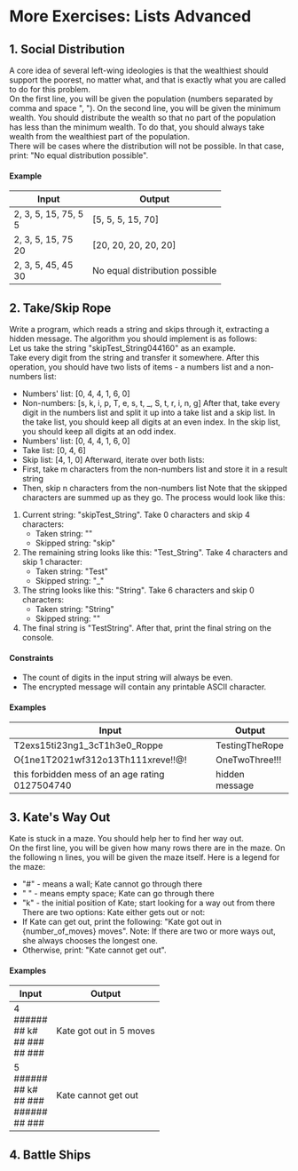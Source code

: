 # More Exercises: Lists Advanced

## 1.	Social Distribution

A core idea of several left-wing ideologies is that the wealthiest should support the poorest, no matter what, and that is exactly what you are called to do for this problem.  
On the first line, you will be given the population (numbers separated by comma and space ", "). On the second line, you will be given the minimum wealth. 
You should distribute the wealth so that no part of the population has less than the minimum wealth. To do that, you should always take wealth from the wealthiest part of the population.   
There will be cases where the distribution will not be possible. In that case, print: "No equal distribution possible".  

#### Example

| Input  | Output |
| ------------- | ------------- |
| 2, 3, 5, 15, 75, 5<br />5  | [5, 5, 5, 15, 70] |
| 2, 3, 5, 15, 75<br />20  | [20, 20, 20, 20, 20] |
| 2, 3, 5, 45, 45<br />30  | No equal distribution possible |

## 2.	Take/Skip Rope

Write a program, which reads a string and skips through it, extracting a hidden message. The algorithm you should implement is as follows:  
Let us take the string "skipTest_String044160" as an example.  
Take every digit from the string and transfer it somewhere. After this operation, you should have two lists of items - a numbers list and a non-numbers list:  
*	Numbers' list: [0, 4, 4, 1, 6, 0]
*	Non-numbers: [s, k, i, p, T, e, s, t, _, S, t, r, i, n, g]
After that, take every digit in the numbers list and split it up into a take list and a skip list. In the take list, you should keep all digits at an even index. In the skip list, you should keep all digits at an odd index.
*	Numbers' list: [0, 4, 4, 1, 6, 0]
*	Take list: [0, 4, 6]
*	Skip list: [4, 1, 0]
Afterward, iterate over both lists:
*	First, take m characters from the non-numbers list and store it in a result string
*	Then, skip n characters from the non-numbers list
Note that the skipped characters are summed up as they go. The process would look like this:  
1.	Current string: "skipTest_String". Take 0 characters and skip 4 characters: 
     *	Taken string: ""
     *	Skipped string: "skip"
2.	The remaining string looks like this: "Test_String". Take 4 characters and skip 1 character:
     *	Taken string: "Test"
     *	Skipped string: "_"
3.	The string looks like this: "String". Take 6 characters and skip 0 characters:
     *	Taken string: "String"
     *	Skipped string: ""
4.	The final string is "TestString".
After that, print the final string on the console.  

#### Constraints

*	The count of digits in the input string will always be even.
*	The encrypted message will contain any printable ASCII character.

#### Examples

| Input  | Output |
| ------------- | ------------- |
| T2exs15ti23ng1_3cT1h3e0_Roppe  | TestingTheRope |
| O{1ne1T2021wf312o13Th111xreve!!@! | OneTwoThree!!! |
| this forbidden mess of an age rating 0127504740  | hidden message |

## 3.	Kate's Way Out

Kate is stuck in a maze. You should help her to find her way out.  
On the first line, you will be given how many rows there are in the maze. On the following n lines, you will be given the maze itself. Here is a legend for the maze:  
*	"#" - means a wall; Kate cannot go through there
*	" " - means empty space; Kate can go through there
*	"k" - the initial position of Kate; start looking for a way out from there
There are two options: Kate either gets out or not:
*	If Kate can get out, print the following: 
"Kate got out in {number_of_moves} moves". 
Note: If there are two or more ways out, she always chooses the longest one.
*	Otherwise, print: "Kate cannot get out".

#### Examples

| Input  | Output |
| ------------- | ------------- |
| 4<br />######<br />##  k#<br />## ###<br />## ###  | Kate got out in 5 moves |
| 5<br />######<br />##  k#<br />## ###<br />######<br />## ### | Kate cannot get out |

## 4.	Battle Ships



